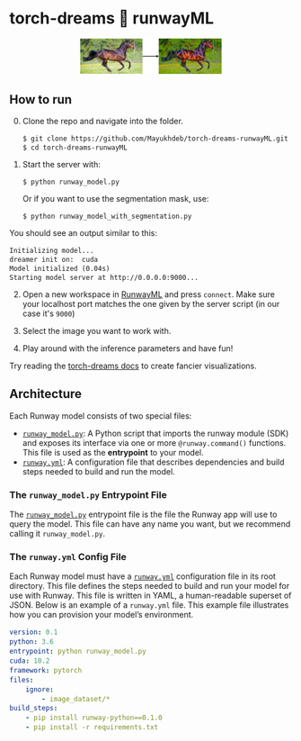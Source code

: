 # torch-dreams :handshake: runwayML
<div style="text-align:center">
<img src = "images/vis.png" width = "50%">
</div>

## How to run

0. Clone the repo and navigate into the folder.
    ```
    $ git clone https://github.com/Mayukhdeb/torch-dreams-runwayML.git
    $ cd torch-dreams-runwayML
    ```

1. Start the server with: 
    ```
    $ python runway_model.py
    ```

    Or if you want to use the segmentation mask, use:

    ```
    $ python runway_model_with_segmentation.py
    ```

You should see an output similar to this:
```
Initializing model...
dreamer init on:  cuda
Model initialized (0.04s)
Starting model server at http://0.0.0.0:9000...
```

2. Open a new workspace in [RunwayML](https://learn.runwayml.com/#/getting-started/installation) and press `connect`. Make sure your localhost port matches the one given by the server script (in our case it's `9000`)

3. Select the image you want to work with.

4. Play around with the inference parameters and have fun! 

Try reading the [torch-dreams docs](https://app.gitbook.com/@mayukh09/s/torch-dreams/) to create fancier visualizations. 

## Architecture
Each Runway model consists of two special files:

- [`runway_model.py`](runway_model.py): A Python script that imports the runway module (SDK) and exposes its interface via one or more `@runway.command()` functions. This file is used as the **entrypoint** to your model.
- [`runway.yml`](runway.yml): A configuration file that describes dependencies and build steps needed to build and run the model. 

### The `runway_model.py` Entrypoint File

The [`runway_model.py`](runway_model.py) entrypoint file is the file the Runway app will use to query the model. This file can have any name you want, but we recommend calling it `runway_model.py`.


### The `runway.yml` Config File

Each Runway model must have a [`runway.yml`](runway.yml) configuration file in its root directory. This file defines the steps needed to build and run your model for use with Runway. This file is written in YAML, a human-readable superset of JSON. Below is an example of a `runway.yml` file. This example file illustrates how you can provision your model’s environment.

```yaml
version: 0.1
python: 3.6
entrypoint: python runway_model.py
cuda: 10.2
framework: pytorch
files:
    ignore:
        - image_dataset/*
build_steps:
    - pip install runway-python==0.1.0
    - pip install -r requirements.txt
```
